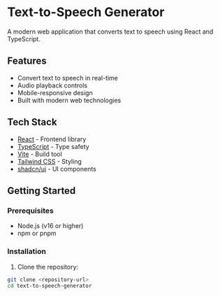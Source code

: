 # Text-to-Speech Generator

A modern web application that converts text to speech using React and TypeScript.

## Features

- Convert text to speech in real-time
- Audio playback controls
- Mobile-responsive design
- Built with modern web technologies

## Tech Stack

- [React](https://react.dev/) - Frontend library
- [TypeScript](https://www.typescriptlang.org/) - Type safety
- [Vite](https://vitejs.dev/) - Build tool
- [Tailwind CSS](https://tailwindcss.com/) - Styling
- [shadcn/ui](https://ui.shadcn.com/) - UI components

## Getting Started

### Prerequisites

- Node.js (v16 or higher)
- npm or pnpm

### Installation

1. Clone the repository:
```sh
git clone <repository-url>
cd text-to-speech-generator
```
